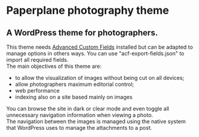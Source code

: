 # Paperplane photography theme
## A WordPress theme for photographers.
This theme needs [Advanced Custom Fields](https://www.advancedcustomfields.com/pro/ "Advanced Custom Fields") installed but can be adapted to manage options in others ways. You can use "acf-export-fields.json" to import all required fields.<br/>
The main objectives of this theme are:
* to allow the visualization of images without being cut on all devices;
* allow photographers maximum editorial control;
* web performance
* indexing also on a site based mainly on images  

You can browse the site in dark or clear mode and even toggle all unnecessary navigation information when viewing a photo.<br/>
The navigation between the images is managed using the native system that WordPress uses to manage the attachments to a post.
